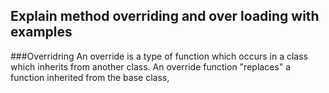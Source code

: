 ## Explain method overriding and over loading with examples

###Overridring
An override is a type of function which occurs in a class which inherits from another class. An override function "replaces" a function inherited from the base class, 
